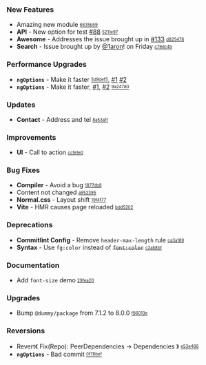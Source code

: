 ### New Features

- Amazing new module <sub><sup>[6635b59](https://github.com/conventional-changelog/conventional-changelog/commit/6635b59b933cceac5c7f33280c6cc22e9a98df96)</sup></sub>
- **API** - New option for test [#88](https://github.com/conventional-changelog/conventional-changelog/issues/88) <sub><sup>[5211e97](https://github.com/conventional-changelog/conventional-changelog/commit/5211e97c821a0ce6fd521cc080d2a4eec31f1f58)</sup></sub>
- **Awesome** - Addresses the issue brought up in [#133](https://github.com/conventional-changelog/conventional-changelog/issues/133) <sub><sup>[d825478](https://github.com/conventional-changelog/conventional-changelog/commit/d825478332d724d0677d9659c15cd78a321372df)</sup></sub>
- **Search** - Issue brought up by [@1aron](https://github.com/1aron)! on Friday <sub><sup>[c79dc4b](https://github.com/conventional-changelog/conventional-changelog/commit/c79dc4b87fb447cf228c61091219ea55a267c74e)</sup></sub>

### Performance Upgrades

- **`ngOptions`** - Make it faster <sub><sup>[5d9def5](https://github.com/conventional-changelog/conventional-changelog/commit/5d9def5b9508b9e2f8778ae3c3b1e78b7b4c711c)</sup></sub>, [#1](https://github.com/conventional-changelog/conventional-changelog/issues/1) [#2](https://github.com/conventional-changelog/conventional-changelog/issues/2)
- **`ngOptions`** - Make it faster, [#1](https://github.com/conventional-changelog/conventional-changelog/issues/1), [#2](https://github.com/conventional-changelog/conventional-changelog/issues/2) <sub><sup>[9a24780](https://github.com/conventional-changelog/conventional-changelog/commit/9a24780bf3098dc6c84544a3385f1c36882b4614)</sup></sub>

### Updates

- **Contact** - Address and tel <sub><sup>[8a53a1f](https://github.com/conventional-changelog/conventional-changelog/commit/8a53a1f16389e15847eac8b5ba455e9ad21e5f85)</sup></sub>

### Improvements

- **UI** - Call to action <sub><sup>[ccfe1e0](https://github.com/conventional-changelog/conventional-changelog/commit/ccfe1e0c928a549aeb30e7a6c0ba5dca0680e17c)</sup></sub>

### Bug Fixes

- **Compiler** - Avoid a bug <sub><sup>[1877db8](https://github.com/conventional-changelog/conventional-changelog/commit/1877db89006ca487aaa6c360e9e8f464ee30f70b)</sup></sub>
- Content not changed <sub><sup>[a952395](https://github.com/conventional-changelog/conventional-changelog/commit/a9523959986b3f317e72b30a7be13101e11c630c)</sup></sub>
- **Normal.css** - Layout shift <sub><sup>[19f4f77](https://github.com/conventional-changelog/conventional-changelog/commit/19f4f77e171a2b1ac5c1b7510936a9ea35e9a716)</sup></sub>
- **Vite** - HMR causes page reloaded <sub><sup>[bdd5202](https://github.com/conventional-changelog/conventional-changelog/commit/bdd52027b590b6faf9590e9bab916024c124b609)</sup></sub>

### Deprecations

- **Commitlint Config** - Remove `header-max-length` rule <sub><sup>[ca3a189](https://github.com/conventional-changelog/conventional-changelog/commit/ca3a189e6fdbc64bb00b8d9441841a876ab41ecb)</sup></sub>
- **Syntax** - Use `fg:color` instead of ~~`font:color`~~ <sub><sup>[c2ab8bf](https://github.com/conventional-changelog/conventional-changelog/commit/c2ab8bf12040142ad947b64380d74f106c7279c3)</sup></sub>

### Documentation

- Add `font-size` demo <sub><sup>[29fea20](https://github.com/conventional-changelog/conventional-changelog/commit/29fea20c5b8676ecf3c03526719f17f38210a64f)</sup></sub>

### Upgrades

- Bump `@dummy/package` from 7.1.2 to 8.0.0 <sub><sup>[f86013e](https://github.com/conventional-changelog/conventional-changelog/commit/f86013e888fb9f37c8183d77ffb0f3088d5648aa)</sup></sub>

### Reversions

- Revert《 Fix(Repo): PeerDependencies -> Dependencies 》 <sub><sup>[e53e466](https://github.com/conventional-changelog/conventional-changelog/commit/e53e466d3a2631e2ebec4c83d025e5ab2ae4d14c)</sup></sub>
- **`ngOptions`** - Bad commit <sub><sup>[0f78bef](https://github.com/conventional-changelog/conventional-changelog/commit/0f78bef319b9a28ee9d0bec848e71bd564b10cc4)</sup></sub>